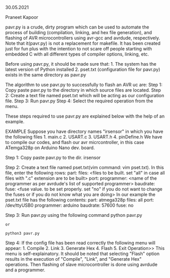 30.05.2021

Praneet Kapoor

pavr.py is a crude, dirty program which can be used to automate the process of building (compilation, linking, and hex file generation), and flashing of AVR microcontrollers using avr-gcc and avrdude, respectively. Note that it(pavr.py) is not a replacement for makefile. It has been created just for fun plus with the intention to not scare off people starting with embedded C with all different types of compiler options, linking, etc.

Before using pavr.py, it should be made sure that:
	1. The system has the latest version of Python installed
	2. pset.txt (configuration file for pavr.py) exists in the same directory as pavr.py 

The algorithm to use pavr.py to successfully to flash an AVR uc are:
 Step 1: Copy paste pavr.py to the directory in which source files are located.
 Step 2: Create a text file named pset.txt which will be acting as our configuration file.
 Step 3: Run pavr.py
 Step 4: Select the required operation from the menu.

These steps required to use pavr.py are explained below with the help of an example.

EXAMPLE 
Suppose you have directory names "irsensor" in which you have the following files
	1. main.c
	2. USART.c
	3. USART.h
	4. pinDefine.h
We have to compile our codes, and flash our avr micrcontroller, in this case ATemga328p on Arduino Nano dev. board.

Step 1: Copy paste pavr.py to the dir. irsensor

Step 2: Create a text file named pset.txt(vim command: vim pset.txt). In this file, enter the following rows:
	part: <name of the slave microcontroller>
	files: <files to be built. set "all" in case all files with ".c" extension are to be built>
	port: <com port to which the programmer is connected>
	programmer: <name of the programmer as per avrdude's list of supported programmer>
	baudrate: <baudrate at which the programmer will communicate with our system>
	fuse: <fuse value. to be set properly. set "no" if you do not want to change the fuses or if you do not know what you are doing>
	In our example the pset.txt file has the following contents:
	part: atmega328p 
	files: all
	port: /dev/ttyUSB0
	programmer: arduino
	baudrate: 57600
	fuse: no

Step 3: Run pavr.py using the following command
	python pavr.py

	or 

	python3 pavr.py

Step 4: If the config file has been read correctly the following menu will appear:
	1. Compile
	2. Link
	3. Generate Hex
	4. Flash
	5. Exit
	Operation>>
	This menu is self-explainatory. It should be noted that selecting "Flash" option results in the execution of "Compile", "Link", and "Generate Hex" operations. Then flashing of slave microcontroller is done using avrdude and a programmer. 


